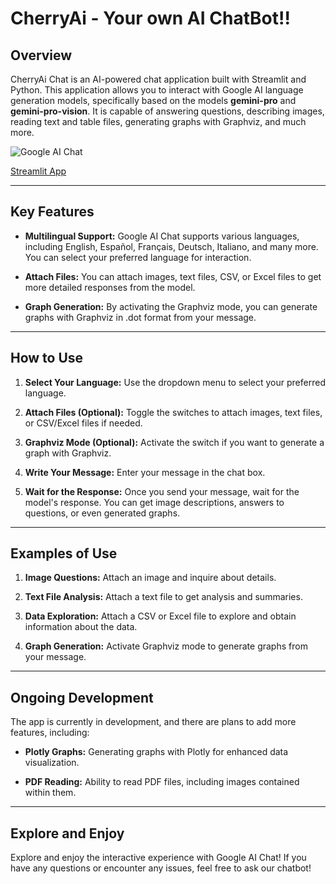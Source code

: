# CherryAi - Your own AI ChatBot!!


## Overview

CherryAi Chat is an AI-powered chat application built with Streamlit and Python. This application allows you to interact with Google AI language generation models, specifically based on the models **gemini-pro** and **gemini-pro-vision**. It is capable of answering questions, describing images, reading text and table files, generating graphs with Graphviz, and much more.

![Google AI Chat](https://seeklogo.com/images/G/google-ai-logo-996E85F6FD-seeklogo.com.png)

[Streamlit App](https://sergiolm-ai.streamlit.app/)

---

## Key Features

- **Multilingual Support:** Google AI Chat supports various languages, including English, Español, Français, Deutsch, Italiano, and many more. You can select your preferred language for interaction.

- **Attach Files:** You can attach images, text files, CSV, or Excel files to get more detailed responses from the model.

- **Graph Generation:** By activating the Graphviz mode, you can generate graphs with Graphviz in .dot format from your message.

---

## How to Use

1. **Select Your Language:** Use the dropdown menu to select your preferred language.

2. **Attach Files (Optional):** Toggle the switches to attach images, text files, or CSV/Excel files if needed.

3. **Graphviz Mode (Optional):** Activate the switch if you want to generate a graph with Graphviz.

4. **Write Your Message:** Enter your message in the chat box.

5. **Wait for the Response:** Once you send your message, wait for the model's response. You can get image descriptions, answers to questions, or even generated graphs.

---

## Examples of Use

1. **Image Questions:** Attach an image and inquire about details.

2. **Text File Analysis:** Attach a text file to get analysis and summaries.

3. **Data Exploration:** Attach a CSV or Excel file to explore and obtain information about the data.

4. **Graph Generation:** Activate Graphviz mode to generate graphs from your message.

---

## Ongoing Development

The app is currently in development, and there are plans to add more features, including:

- **Plotly Graphs:** Generating graphs with Plotly for enhanced data visualization.

- **PDF Reading:** Ability to read PDF files, including images contained within them.

---

## Explore and Enjoy

Explore and enjoy the interactive experience with Google AI Chat! If you have any questions or encounter any issues, feel free to ask our chatbot!
